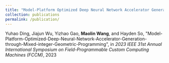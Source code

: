 ```yaml
---
title: "Model-Platform Optimized Deep Neural Network Accelerator Generation through Mixed-integer Geometric Programming"
collection: publications
permalink: /publication/
---
```

Yuhao Ding, Jiajun Wu, Yizhao Gao, **Maolin Wang**, and Hayden So, "Model-Platform-Optimized-Deep-Neural-Network-Accelerator-Generation-through-Mixed-integer-Geometric-Programming", in *2023 IEEE 31st Annual International Symposium on Field-Programmable Custom Computing Machines (FCCM)*, 2023
